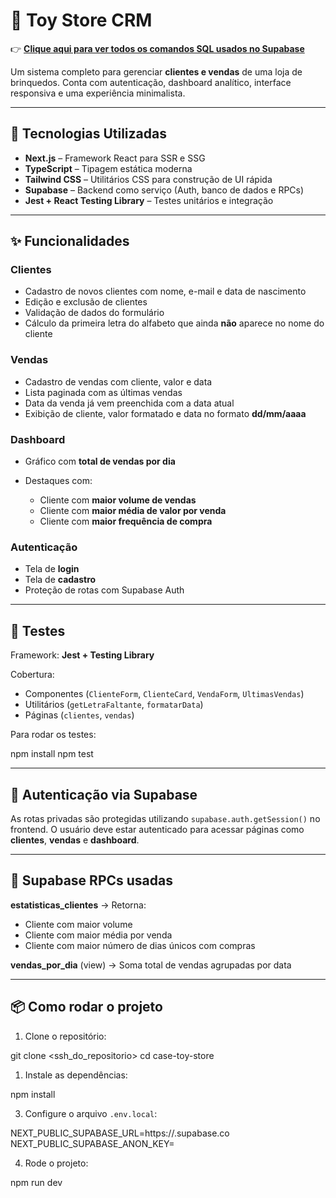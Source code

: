 # 🧸 Toy Store CRM

👉 **[Clique aqui para ver todos os comandos SQL usados no Supabase](./src/README.md)**

Um sistema completo para gerenciar **clientes e vendas** de uma loja de brinquedos. Conta com autenticação, dashboard analítico, interface responsiva e uma experiência minimalista.

---

## 🚀 Tecnologias Utilizadas

* **Next.js** – Framework React para SSR e SSG
* **TypeScript** – Tipagem estática moderna
* **Tailwind CSS** – Utilitários CSS para construção de UI rápida
* **Supabase** – Backend como serviço (Auth, banco de dados e RPCs)
* **Jest + React Testing Library** – Testes unitários e integração

---

## ✨ Funcionalidades

### Clientes

* Cadastro de novos clientes com nome, e-mail e data de nascimento
* Edição e exclusão de clientes
* Validação de dados do formulário
* Cálculo da primeira letra do alfabeto que ainda **não** aparece no nome do cliente

### Vendas

* Cadastro de vendas com cliente, valor e data
* Lista paginada com as últimas vendas
* Data da venda já vem preenchida com a data atual
* Exibição de cliente, valor formatado e data no formato **dd/mm/aaaa**

### Dashboard

* Gráfico com **total de vendas por dia**
* Destaques com:

  * Cliente com **maior volume de vendas**
  * Cliente com **maior média de valor por venda**
  * Cliente com **maior frequência de compra**

### Autenticação

* Tela de **login**
* Tela de **cadastro**
* Proteção de rotas com Supabase Auth

---

## 🧪 Testes

Framework: **Jest + Testing Library**

Cobertura:

* Componentes (`ClienteForm`, `ClienteCard`, `VendaForm`, `UltimasVendas`)
* Utilitários (`getLetraFaltante`, `formatarData`)
* Páginas (`clientes`, `vendas`)

Para rodar os testes:

npm install
npm test

---

## 🔐 Autenticação via Supabase

As rotas privadas são protegidas utilizando `supabase.auth.getSession()` no frontend. O usuário deve estar autenticado para acessar páginas como **clientes**, **vendas** e **dashboard**.

---

## 🔧 Supabase RPCs usadas

**estatisticas\_clientes** → Retorna:

* Cliente com maior volume
* Cliente com maior média por venda
* Cliente com maior número de dias únicos com compras

**vendas\_por\_dia** (view) → Soma total de vendas agrupadas por data

---

## 📦 Como rodar o projeto

1. Clone o repositório:

git clone <ssh_do_repositorio>
cd case-toy-store

1. Instale as dependências:

npm install

3. Configure o arquivo `.env.local`:

NEXT\_PUBLIC\_SUPABASE\_URL=https\://<seu-projeto>.supabase.co
NEXT\_PUBLIC\_SUPABASE\_ANON\_KEY=<sua-anon-key>

4. Rode o projeto:

npm run dev
